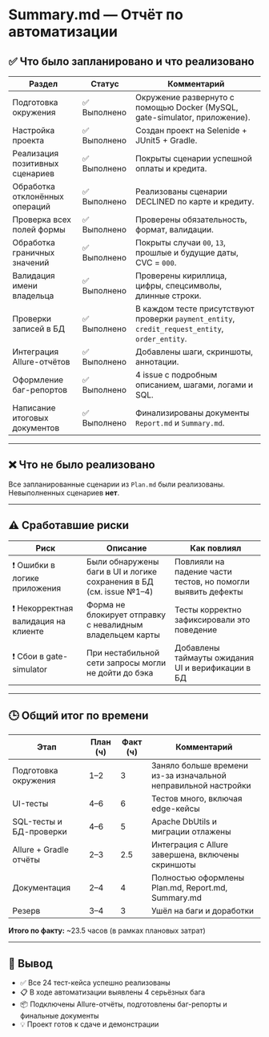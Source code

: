 # Summary.md — Отчёт по автоматизации

## ✅ Что было запланировано и что реализовано

| Раздел                            | Статус         | Комментарий |
|----------------------------------|----------------|-------------|
| Подготовка окружения             | ✅ Выполнено    | Окружение развернуто с помощью Docker (MySQL, gate-simulator, приложение). |
| Настройка проекта                | ✅ Выполнено    | Создан проект на Selenide + JUnit5 + Gradle. |
| Реализация позитивных сценариев  | ✅ Выполнено    | Покрыты сценарии успешной оплаты и кредита. |
| Обработка отклонённых операций   | ✅ Выполнено    | Реализованы сценарии DECLINED по карте и кредиту. |
| Проверка всех полей формы        | ✅ Выполнено    | Проверены обязательность, формат, валидации. |
| Обработка граничных значений     | ✅ Выполнено    | Покрыты случаи `00`, `13`, прошлые и будущие даты, CVC = `000`. |
| Валидация имени владельца        | ✅ Выполнено    | Проверены кириллица, цифры, спецсимволы, длинные строки. |
| Проверки записей в БД            | ✅ Выполнено    | В каждом тесте присутствуют проверки `payment_entity`, `credit_request_entity`, `order_entity`. |
| Интеграция Allure-отчётов        | ✅ Выполнено    | Добавлены шаги, скриншоты, аннотации. |
| Оформление баг-репортов          | ✅ Выполнено    | 4 issue с подробным описанием, шагами, логами и SQL. |
| Написание итоговых документов    | ✅ Выполнено    | Финализированы документы `Report.md` и `Summary.md`. |

---

## ❌ Что не было реализовано

Все запланированные сценарии из `Plan.md` были реализованы. Невыполненных сценариев **нет**.

---

## ⚠️ Сработавшие риски

| Риск | Описание | Как повлиял |
|------|----------|-------------|
| ❗ Ошибки в логике приложения | Были обнаружены баги в UI и логике сохранения в БД (см. issue №1–4) | Повлияли на падение части тестов, но помогли выявить дефекты |
| ❗ Некорректная валидация на клиенте | Форма не блокирует отправку с невалидным владельцем карты | Тесты корректно зафиксировали это поведение |
| ❗ Сбои в gate-simulator | При нестабильной сети запросы могли не дойти до бэка | Добавлены таймауты ожидания UI и верификации в БД |

---

## 🕒 Общий итог по времени

| Этап                        | План (ч) | Факт (ч) | Комментарий |
|----------------------------|----------|----------|-------------|
| Подготовка окружения       | 1–2      | 3        | Заняло больше времени из-за изначальной неправильной настройки |
| UI-тесты                   | 4–6      | 6        | Тестов много, включая edge-кейсы |
| SQL-тесты и БД-проверки    | 4–6      | 5        | Apache DbUtils и миграции отлажены |
| Allure + Gradle отчёты     | 2–3      | 2.5      | Интеграция с Allure завершена, включены скриншоты |
| Документация               | 2–4      | 4        | Полностью оформлены Plan.md, Report.md, Summary.md |
| Резерв                     | 3–4      | 3        | Ушёл на баги и доработки |

**Итого по факту:** ~23.5 часов (в рамках плановых затрат)

---

## 🏁 Вывод

- ✅ Все 24 тест-кейса успешно реализованы
- 📋 В ходе автоматизации выявлены 4 серьёзных бага
- 📦 Подключены Allure-отчёты, подготовлены баг-репорты и финальные документы
- 💡 Проект готов к сдаче и демонстрации
